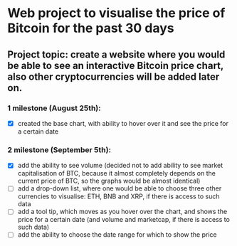 # Web project to visualise the price of Bitcoin for the past 30 days

## Project topic: create a website where you would be able to see an interactive Bitcoin price chart, also other cryptocurrencies will be added later on. 

### 1 milestone (August 25th):
- [X] created the base chart, with ability to hover over it and see the price for a certain date
### 2 milestone (September 5th):
- [X] add the ability to see volume (decided not to add ability to see market capitalisation of BTC, because it almost completely depends on the current price of BTC, so the graphs would be almost identical)
- [ ] add a drop-down list, where one would be able to choose three other currencies to visualise: ETH, BNB and XRP, if there is access to such data
- [ ] add a tool tip, which moves as you hover over the chart, and shows the price for a certain date (and volume and marketcap, if there is access to such data)
- [ ] add the ability to choose the date range for which to show the price

